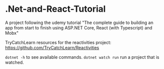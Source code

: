 # .Net-and-React-Tutorial
A project following the udemy tutorial "The complete guide to building an app from start to finish using ASP.NET Core, React (with Typescript) and Mobx"


TryCatchLearn resources for the reactivities project: https://github.com/TryCatchLearn/Reactivities

`dotnet -h` to see available commands.
`dotnet watch run` run a project that is watched.